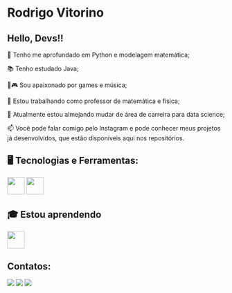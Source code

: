 # Rodrigo Vitorino
## Hello, Devs!!

🤿 Tenho me aprofundado em Python e modelagem matemática;

📚 Tenho estudado Java;

🎸🎮 Sou apaixonado por games e música;

🔭 Estou trabalhando como professor de matemática e física;

🌱 Atualmente estou almejando mudar de área de carreira para data science;

📫 Você pode falar comigo pelo Instagram  e pode conhecer meus projetos já desenvolvidos, que estão disponíveis aqui nos repositórios.

## 🖥️ Tecnologias e Ferramentas:

<img src="https://cdn.jsdelivr.net/gh/devicons/devicon@latest/icons/mysql/mysql-original.svg" width="40" height="40" /> <img src="https://cdn.jsdelivr.net/gh/devicons/devicon@latest/icons/python/python-original.svg" width="40" height="40" />
          
## 🎓 Estou aprendendo

<img loading="lazy" src="https://cdn.jsdelivr.net/gh/devicons/devicon/icons/java/java-original.svg" width="40" height="40"/> 

## Contatos:

<div>
<a href="https://www.instagram.com/rodrigo_vitorin0/" target="_blank"><img loading="lazy" src="https://img.shields.io/badge/-Instagram-%23E4405F?style=for-the-badge&logo=instagram&logoColor=white" target="_blank"></a>
<a href = "mailto:rodrigovitorino@ufrrj.br"><img loading="lazy" src="https://img.shields.io/badge/Gmail-D14836?style=for-the-badge&logo=gmail&logoColor=white" target="_blank"></a>
<a href="https://www.linkedin.com/in/rodrigo-vitorino-santos" target="_blank"><img loading="lazy" src="https://img.shields.io/badge/-LinkedIn-%230077B5?style=for-the-badge&logo=linkedin&logoColor=white" target="_blank"></a>   
</div>



